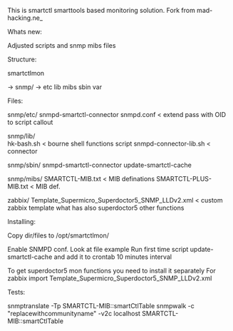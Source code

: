 This is smartctl smarttools based monitoring solution. Fork from mad-hacking.ne_

Whats new:

Adjusted scripts and snmp mibs files

Structure:

smartctlmon

-> snmp/
-> etc  lib  mibs  sbin  var

Files:

snmp/etc/
snmpd-smartctl-connector
snmpd.conf < extend pass with OID to script callout

snmp/lib/    
hk-bash.sh < bourne shell functions script
snmpd-connector-lib.sh < connector

snmp/sbin/
snmpd-smartctl-connector
update-smartctl-cache

snmp/mibs/
SMARTCTL-MIB.txt < MIB definations
SMARTCTL-PLUS-MIB.txt < MIB def.

zabbix/
Template_Supermicro_Superdoctor5_SNMP_LLDv2.xml < custom zabbix template what has also superdoctor5 other functions

Installing:

Copy dir/files to /opt/smartctlmon/

Enable SNMPD conf. Look at file example
Run first time script update-smartctl-cache and add it to crontab 10 minutes interval

To get superdoctor5 mon functions you need to install it separately
For zabbix import Template_Supermicro_Superdoctor5_SNMP_LLDv2.xml

Tests:

snmptranslate -Tp SMARTCTL-MIB::smartCtlTable
snmpwalk -c "replacewithcommunityname" -v2c localhost SMARTCTL-MIB::smartCtlTable
